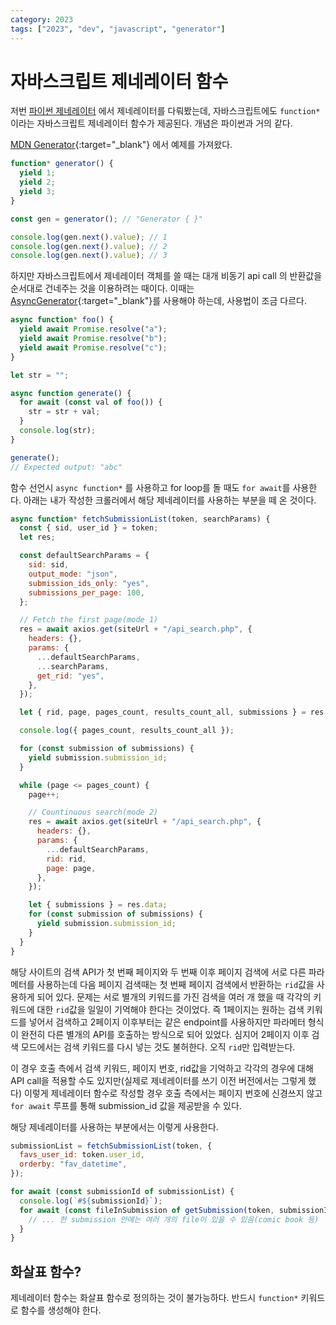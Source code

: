 ```yaml
---
category: 2023
tags: ["2023", "dev", "javascript", "generator"]
---
```


# 자바스크립트 제네레이터 함수

저번 [파이썬 제네레이터](/2023/Python-Generator-Function) 에서 제네레이터를 다뤄봤는데, 자바스크립트에도 `function*` 이라는 자바스크립트 제네레이터 함수가 제공된다. 개념은 파이썬과 거의 같다.

[MDN Generator](https://developer.mozilla.org/ko/docs/Web/JavaScript/Reference/Global_Objects/Generator){:target="\_blank"} 에서 예제를 가져왔다.

```javascript
function* generator() {
  yield 1;
  yield 2;
  yield 3;
}

const gen = generator(); // "Generator { }"

console.log(gen.next().value); // 1
console.log(gen.next().value); // 2
console.log(gen.next().value); // 3
```

하지만 자바스크립트에서 제네레이터 객체를 쓸 때는 대개 비동기 api call 의 반환값을 순서대로 건네주는 것을 이용하려는 때이다. 이때는 [AsyncGenerator](https://developer.mozilla.org/en-US/docs/Web/JavaScript/Reference/Global_Objects/AsyncGenerator){:target="\_blank"}를 사용해야 하는데, 사용법이 조금 다르다.

```javascript
async function* foo() {
  yield await Promise.resolve("a");
  yield await Promise.resolve("b");
  yield await Promise.resolve("c");
}

let str = "";

async function generate() {
  for await (const val of foo()) {
    str = str + val;
  }
  console.log(str);
}

generate();
// Expected output: "abc"
```

함수 선언시 `async function*` 를 사용하고 for loop를 돌 때도 `for await`를 사용한다.
아래는 내가 작성한 크롤러에서 해당 제네레이터를 사용하는 부분을 떼 온 것이다.

```javascript
async function* fetchSubmissionList(token, searchParams) {
  const { sid, user_id } = token;
  let res;

  const defaultSearchParams = {
    sid: sid,
    output_mode: "json",
    submission_ids_only: "yes",
    submissions_per_page: 100,
  };

  // Fetch the first page(mode 1)
  res = await axios.get(siteUrl + "/api_search.php", {
    headers: {},
    params: {
      ...defaultSearchParams,
      ...searchParams,
      get_rid: "yes",
    },
  });

  let { rid, page, pages_count, results_count_all, submissions } = res.data;

  console.log({ pages_count, results_count_all });

  for (const submission of submissions) {
    yield submission.submission_id;
  }

  while (page <= pages_count) {
    page++;

    // Countinuous search(mode 2)
    res = await axios.get(siteUrl + "/api_search.php", {
      headers: {},
      params: {
        ...defaultSearchParams,
        rid: rid,
        page: page,
      },
    });

    let { submissions } = res.data;
    for (const submission of submissions) {
      yield submission.submission_id;
    }
  }
}
```

해당 사이트의 검색 API가 첫 번째 페이지와 두 번째 이후 페이지 검색에 서로 다른 파라메터를 사용하는데 다음 페이지 검색때는 첫 번째 페이지 검색에서 반환하는 `rid`값을 사용하게 되어 있다. 문제는 서로 별개의 키워드를 가진 검색을 여러 개 했을 때 각각의 키워드에 대한 `rid`값을 일일이 기억해야 한다는 것이었다. 즉 1페이지는 원하는 검색 키워드를 넣어서 검색하고 2페이지 이후부터는 같은 endpoint를 사용하지만 파라메터 형식이 완전히 다른 별개의 API를 호출하는 방식으로 되어 있었다. 심지어 2페이지 이후 검색 모드에서는 검색 키워드를 다시 넣는 것도 불허한다. 오직 `rid`만 입력받는다.

이 경우 호출 측에서 검색 키워드, 페이지 번호, rid값을 기억하고 각각의 경우에 대해 API call을 적용할 수도 있지만(실제로 제네레이터를 쓰기 이전 버전에서는 그렇게 했다) 이렇게 제네레이터 함수로 작성할 경우 호출 측에서는 페이지 번호에 신경쓰지 않고 `for await` 루프를 통해 submission_id 값을 제공받을 수 있다.

해당 제네레이터를 사용하는 부분에서는 이렇게 사용한다.

```javascript
submissionList = fetchSubmissionList(token, {
  favs_user_id: token.user_id,
  orderby: "fav_datetime",
});

for await (const submissionId of submissionList) {
  console.log(`#${submissionId}`);
  for await (const fileInSubmission of getSubmission(token, submissionId)) {
    // ... 한 submission 안에는 여러 개의 file이 있을 수 있음(comic book 등)
  }
}
```

## 화살표 함수?

제네레이터 함수는 화살표 함수로 정의하는 것이 불가능하다. 반드시 `function*` 키워드로 함수를 생성해야 한다.
